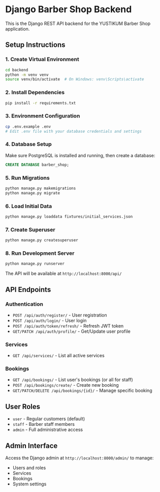 # Django Barber Shop Backend

This is the Django REST API backend for the YUSTIKUM Barber Shop application.

## Setup Instructions

### 1. Create Virtual Environment
```bash
cd backend
python -m venv venv
source venv/bin/activate  # On Windows: venv\Scripts\activate
```

### 2. Install Dependencies
```bash
pip install -r requirements.txt
```

### 3. Environment Configuration
```bash
cp .env.example .env
# Edit .env file with your database credentials and settings
```

### 4. Database Setup
Make sure PostgreSQL is installed and running, then create a database:
```sql
CREATE DATABASE barber_shop;
```

### 5. Run Migrations
```bash
python manage.py makemigrations
python manage.py migrate
```

### 6. Load Initial Data
```bash
python manage.py loaddata fixtures/initial_services.json
```

### 7. Create Superuser
```bash
python manage.py createsuperuser
```

### 8. Run Development Server
```bash
python manage.py runserver
```

The API will be available at `http://localhost:8000/api/`

## API Endpoints

### Authentication
- `POST /api/auth/register/` - User registration
- `POST /api/auth/login/` - User login
- `POST /api/auth/token/refresh/` - Refresh JWT token
- `GET/PATCH /api/auth/profile/` - Get/Update user profile

### Services
- `GET /api/services/` - List all active services

### Bookings
- `GET /api/bookings/` - List user's bookings (or all for staff)
- `POST /api/bookings/create/` - Create new booking
- `GET/PATCH/DELETE /api/bookings/{id}/` - Manage specific booking

## User Roles
- `user` - Regular customers (default)
- `staff` - Barber staff members
- `admin` - Full administrative access

## Admin Interface
Access the Django admin at `http://localhost:8000/admin/` to manage:
- Users and roles
- Services
- Bookings
- System settings